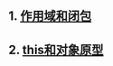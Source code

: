 ## 1. [作用域和闭包](/ni-bu-zhi-dao-de-javascript/zuo-yong-yu-he-bi-bao.md)

## 2. [this和对象原型](/ni-bu-zhi-dao-de-javascript/thishe-dui-xiang-yuan-xing.md)

## 



